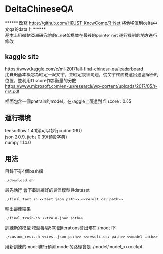 # DeltaChineseQA

****** 改寫 https://github.com/HKUST-KnowComp/R-Net 將他移值到delta中文qa的data上 ****** <br />
基本上用微軟亞洲研究院的r_net架構並在最後的pointer net 運行機制的地方進行修改


## kaggle site
https://www.kaggle.com/c/ml-2017fall-final-chinese-qa/leaderboard <br />
比賽的基本概念為給定一段文字，並給定幾個問題，從文字裡面挑選出適當解答的位置，並利用f1 score作為衡量的分數<br />
https://www.microsoft.com/en-us/research/wp-content/uploads/2017/05/r-net.pdf <br />

裡面包含一個pretrain的model，在kaggle上面達到 f1 score : 0.65<br />

## 運行環境
tensorflow 1.4.1(須可以執行cudnnGRU)<br />
json 2.0.9, jieba 0.39(預設字典)<br />
numpy 1.14.0<br />
  
## 用法

目錄下有4個bash檔

```
./download.sh 
```
最先執行 會下載訓練好的最佳模型與dataset

```
./final_test.sh <<test.json path>> <<result.csv path>>
```
輸出最佳結果 
```
./final_train.sh <<train.json path>>
```
訓練新的模型 模型每隔500個iterations會出現在./model下
```
./custom_test.sh <<test.json path>> <<result.csv path>> <<model path>>
```
用新訓練的model進行預測 model的路徑會是 ./model/model_xxxx.ckpt
